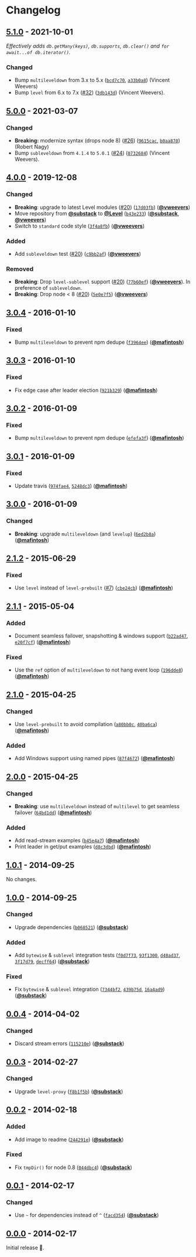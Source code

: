 # Changelog

## [5.1.0] - 2021-10-01

_Effectively adds `db.getMany(keys)`, `db.supports`, `db.clear()` and `for await...of db.iterator()`._

### Changed

- Bump `multileveldown` from 3.x to 5.x ([`bcd7c70`](https://github.com/Level/party/commit/bcd7c70), [`a33b0a8`](https://github.com/Level/party/commit/a33b0a8)) (Vincent Weevers)
- Bump `level` from 6.x to 7.x ([#32](https://github.com/Level/party/issues/32)) ([`3db143d`](https://github.com/Level/party/commit/3db143d)) (Vincent Weevers).

## [5.0.0] - 2021-03-07

### Changed

- **Breaking:** modernize syntax (drops node 8) ([#26](https://github.com/Level/party/issues/26)) ([`9615cac`](https://github.com/Level/party/commit/9615cac), [`b0aa870`](https://github.com/Level/party/commit/b0aa870)) (Robert Nagy)
- Bump `subleveldown` from `4.1.4` to `5.0.1` ([#24](https://github.com/Level/party/issues/24)) ([`0732684`](https://github.com/Level/party/commit/0732684)) (Vincent Weevers).

## [4.0.0] - 2019-12-08

### Changed

- **Breaking**: upgrade to latest Level modules ([#20](https://github.com/Level/party/issues/20)) ([`17d03fb`](https://github.com/Level/party/commit/17d03fb)) ([**@vweevers**](https://github.com/vweevers))
- Move repository from [**@substack**](https://github.com/substack) to [**@Level**](https://github.com/Level) ([`b43e233`](https://github.com/Level/party/commit/b43e233)) ([**@substack**](https://github.com/substack), [**@vweevers**](https://github.com/vweevers))
- Switch to `standard` code style ([`3f4a8fb`](https://github.com/Level/party/commit/3f4a8fb)) ([**@vweevers**](https://github.com/vweevers))

### Added

- Add `subleveldown` test ([#20](https://github.com/Level/party/issues/20)) ([`c9bb2af`](https://github.com/Level/party/commit/c9bb2af)) ([**@vweevers**](https://github.com/vweevers))

### Removed

- **Breaking**: Drop `level-sublevel` support ([#20](https://github.com/Level/party/issues/20)) ([`77b60ef`](https://github.com/Level/party/commit/77b60ef)) ([**@vweevers**](https://github.com/vweevers)). In preference of `subleveldown`.
- **Breaking**: Drop node &lt; 8 ([#20](https://github.com/Level/party/issues/20)) ([`5e0e7f5`](https://github.com/Level/party/commit/5e0e7f5)) ([**@vweevers**](https://github.com/vweevers))

## [3.0.4] - 2016-01-10

### Fixed

- Bump `multileveldown` to prevent npm dedupe ([`f3964ee`](https://github.com/Level/party/commit/f3964ee)) ([**@mafintosh**](https://github.com/mafintosh))

## [3.0.3] - 2016-01-10

### Fixed

- Fix edge case after leader election ([`921b329`](https://github.com/Level/party/commit/921b329)) ([**@mafintosh**](https://github.com/mafintosh))

## [3.0.2] - 2016-01-09

### Fixed

- Bump `multileveldown` to prevent npm dedupe ([`efefa3f`](https://github.com/Level/party/commit/efefa3f)) ([**@mafintosh**](https://github.com/mafintosh))

## [3.0.1] - 2016-01-09

### Fixed

- Update travis ([`974fae4`](https://github.com/Level/party/commit/974fae4), [`5248dc3`](https://github.com/Level/party/commit/5248dc3)) ([**@mafintosh**](https://github.com/mafintosh))

## [3.0.0] - 2016-01-09

### Changed

- **Breaking**: upgrade `multileveldown` (and `levelup`) ([`6ed2b8a`](https://github.com/Level/party/commit/6ed2b8a)) ([**@mafintosh**](https://github.com/mafintosh))

## [2.1.2] - 2015-06-29

### Fixed

- Use `level` instead of `level-prebuilt` ([#7](https://github.com/Level/party/issues/7)) ([`cbe24cb`](https://github.com/Level/party/commit/cbe24cb)) ([**@mafintosh**](https://github.com/mafintosh))

## [2.1.1] - 2015-05-04

### Added

- Document seamless failover, snapshotting & windows support ([`b22ad47`](https://github.com/Level/party/commit/b22ad47), [`e20f7cf`](https://github.com/Level/party/commit/e20f7cf)) ([**@mafintosh**](https://github.com/mafintosh))

### Fixed

- Use the `ref` option of `multileveldown` to not hang event loop ([`196dde8`](https://github.com/Level/party/commit/196dde8)) ([**@mafintosh**](https://github.com/mafintosh))

## [2.1.0] - 2015-04-25

### Changed

- Use `level-prebuilt` to avoid compilation ([`a80bb0c`](https://github.com/Level/party/commit/a80bb0c), [`40ba6ca`](https://github.com/Level/party/commit/40ba6ca)) ([**@mafintosh**](https://github.com/mafintosh))

### Added

- Add Windows support using named pipes ([`87f4672`](https://github.com/Level/party/commit/87f4672)) ([**@mafintosh**](https://github.com/mafintosh))

## [2.0.0] - 2015-04-25

### Changed

- **Breaking**: use `multileveldown` instead of `multilevel` to get seamless failover ([`64bd1dd`](https://github.com/Level/party/commit/64bd1dd)) ([**@mafintosh**](https://github.com/mafintosh))

### Added

- Add read-stream examples ([`b45e4a7`](https://github.com/Level/party/commit/b45e4a7)) ([**@mafintosh**](https://github.com/mafintosh))
- Print leader in get/put examples ([`d8c3dbd`](https://github.com/Level/party/commit/d8c3dbd)) ([**@mafintosh**](https://github.com/mafintosh))

## [1.0.1] - 2014-09-25

No changes.

## [1.0.0] - 2014-09-25

### Changed

- Upgrade dependencies ([`b068521`](https://github.com/Level/party/commit/b068521)) ([**@substack**](https://github.com/substack))

### Added

- Add `bytewise` & `sublevel` integration tests ([`f0d7f73`](https://github.com/Level/party/commit/f0d7f73), [`93f1300`](https://github.com/Level/party/commit/93f1300), [`d48ad37`](https://github.com/Level/party/commit/d48ad37), [`3f17d79`](https://github.com/Level/party/commit/3f17d79), [`decff64`](https://github.com/Level/party/commit/decff64)) ([**@substack**](https://github.com/substack))

### Fixed

- Fix `bytewise` & `sublevel` integration ([`7344bf2`](https://github.com/Level/party/commit/7344bf2), [`439b75d`](https://github.com/Level/party/commit/439b75d), [`16a4ad9`](https://github.com/Level/party/commit/16a4ad9)) ([**@substack**](https://github.com/substack))

## [0.0.4] - 2014-04-02

### Changed

- Discard stream errors ([`115210e`](https://github.com/Level/party/commit/115210e)) ([**@substack**](https://github.com/substack))

## [0.0.3] - 2014-02-27

### Changed

- Upgrade `level-proxy` ([`f8b1f5b`](https://github.com/Level/party/commit/f8b1f5b)) ([**@substack**](https://github.com/substack))

## [0.0.2] - 2014-02-18

### Added

- Add image to readme ([`244291e`](https://github.com/Level/party/commit/244291e)) ([**@substack**](https://github.com/substack))

### Fixed

- Fix `tmpDir()` for node 0.8 ([`044dbc4`](https://github.com/Level/party/commit/044dbc4)) ([**@substack**](https://github.com/substack))

## [0.0.1] - 2014-02-17

### Changed

- Use `~` for dependencies instead of `^` ([`facd354`](https://github.com/Level/party/commit/facd354)) ([**@substack**](https://github.com/substack))

## [0.0.0] - 2014-02-17

Initial release :seedling:.

[5.1.0]: https://github.com/Level/party/releases/tag/v5.1.0

[5.0.0]: https://github.com/Level/party/releases/tag/v5.0.0

[4.0.0]: https://github.com/Level/party/releases/tag/v4.0.0

[3.0.4]: https://github.com/Level/party/releases/tag/v3.0.4

[3.0.3]: https://github.com/Level/party/releases/tag/v3.0.3

[3.0.2]: https://github.com/Level/party/releases/tag/v3.0.2

[3.0.1]: https://github.com/Level/party/releases/tag/v3.0.1

[3.0.0]: https://github.com/Level/party/releases/tag/v3.0.0

[2.1.2]: https://github.com/Level/party/releases/tag/v2.1.2

[2.1.1]: https://github.com/Level/party/releases/tag/v2.1.1

[2.1.0]: https://github.com/Level/party/releases/tag/v2.1.0

[2.0.0]: https://github.com/Level/party/releases/tag/v2.0.0

[1.0.1]: https://github.com/Level/party/releases/tag/1.0.1

[1.0.0]: https://github.com/Level/party/releases/tag/1.0.0

[0.0.4]: https://github.com/Level/party/releases/tag/0.0.4

[0.0.3]: https://github.com/Level/party/releases/tag/0.0.3

[0.0.2]: https://github.com/Level/party/releases/tag/0.0.2

[0.0.1]: https://github.com/Level/party/releases/tag/0.0.1

[0.0.0]: https://github.com/Level/party/releases/tag/0.0.0
